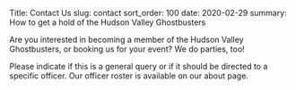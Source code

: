 Title: Contact Us
slug: contact
sort_order: 100
date: 2020-02-29
summary: How to get a hold of the Hudson Valley Ghostbusters

Are you interested in becoming a member of the Hudson Valley Ghostbusters, or booking us for your event? We do parties, too!

Please indicate if this is a general query or if it should be directed to a specific officer. Our officer roster is available on our about page.
